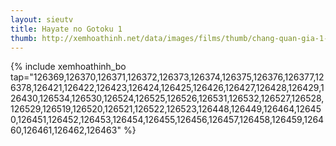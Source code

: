 ```yaml
---
layout: sieutv
title: Hayate no Gotoku 1
thumb: http://xemhoathinh.net/data/images/films/thumb/chang-quan-gia-1-hayate-no-gotoku-1-2007.jpg
---
```

{% include xemhoathinh_bo tap="126369,126370,126371,126372,126373,126374,126375,126376,126377,126378,126421,126422,126423,126424,126425,126426,126427,126428,126429,126430,126534,126530,126524,126525,126526,126531,126532,126527,126528,126529,126519,126520,126521,126522,126523,126448,126449,126464,126450,126451,126452,126453,126454,126455,126456,126457,126458,126459,126460,126461,126462,126463" %} 
